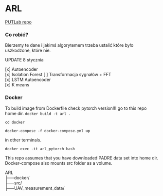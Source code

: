 # ARL

[PUTLab repo](https://github.com/AeroLabPUT/UAV_measurement_data)

### Co robić?
Bierzemy te dane i jakimś algorytemem trzeba ustalić które było uszkodzone, które nie.

UPDATE 8 stycznia

[x] Autoencoder <br/>
[x] Isolation Forest
[ ] Transformacja sygnałów + FFT <br/> 
[x] LSTM Autoencoder <br/>
[x] K means <br/>


### Docker

To build image from Dockerfile check pytorch version!!!
go to this repo home dir.
` docker build -t arl . `

`cd docker`

`docker-compose -f docker-compose.yml up`

in other terminals.

`docker exec -it arl_pytorch bash`

This repo assumes that you have downloaded PADRE data set into home dir. Docker-compose also mounts src folder as a volume.

ARL <br>
├──docker/ <br>
├──src/ <br>
├──UAV_measurement_data/ <br> 


